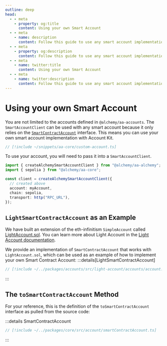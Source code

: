 ```yaml
---
outline: deep
head:
  - - meta
    - property: og:title
      content: Using your own Smart Account
  - - meta
    - name: description
      content: Follow this guide to use any smart account implementation you want with Account Kit, a vertically integrated stack for building apps that support ERC-4337 and ERC-6900.
  - - meta
    - property: og:description
      content: Follow this guide to use any smart account implementation you want with Account Kit, a vertically integrated stack for building apps that support ERC-4337 and ERC-6900.
  - - meta
    - name: twitter:title
      content: Using your own Smart Account
  - - meta
    - name: twitter:description
      content: Follow this guide to use any smart account implementation you want with Account Kit, a vertically integrated stack for building apps that support ERC-4337 and ERC-6900.
---
```


# Using your own Smart Account

You are not limited to the accounts defined in `@alchemy/aa-accounts`. The `SmartAccountClient` can be used with any smart account because it only relies on the [`SmartContractAccount`](/packages/aa-core/accounts/) interface. This means you can use your own smart account implementation with Account Kit.

```ts [my-account.ts]
// [!include ~/snippets/aa-core/custom-account.ts]
```

To use your account, you will need to pass it into a `SmartAccountClient`.

```ts
import { createAlchemySmartAccountClient } from "@alchemy/aa-alchemy";
import { sepolia } from "@alchemy/aa-core";

const client = createAlchemySmartAccountClient({
  // created above
  account: myAccount,
  chain: sepolia,
  transport: http("RPC_URL"),
});
```

## `LightSmartContractAccount` as an Example

We have built an extension of the eth-infinitism `SimpleAccount` called [LightAccount.sol](https://github.com/alchemyplatform/light-account/blob/main/src/LightAccount.sol). You can learn more about Light Account in the [Light Account documentation](/smart-accounts/light-account/).

We provide an implementation of `SmartContractAccount` that works with `LightAccount.sol`, which can be used as an example of how to implement your own Smart Contract Account:
:::details[LightSmartContractAccount]

```ts
// [!include ~/../packages/accounts/src/light-account/accounts/account.ts]
```

:::

## The `toSmartContractAccount` Method

For your reference, this is the definition of the `toSmartContractAccount` interface as pulled from the source code:

:::details SmartContractAccount

```ts
// [!include ~/../packages/core/src/account/smartContractAccount.ts]
```

:::
